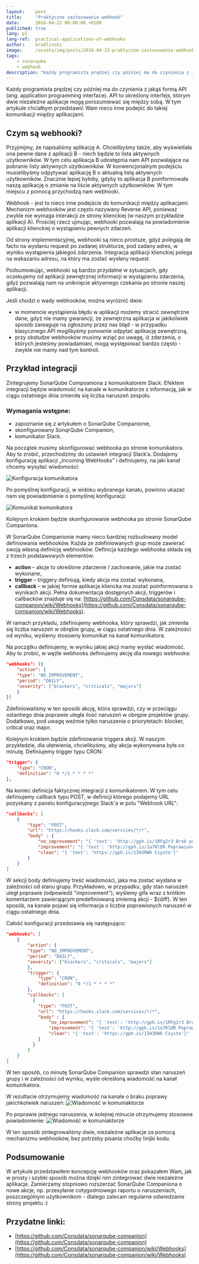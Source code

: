 ```yaml
---
layout:    post
title:     "Praktyczne zastosowanie webhook"
date:      2018-04-23 08:00:00 +0100
published: true
lang: pl
lang-ref:  practical-applications-of-webhooks
author:    bradlinski
image:     /assets/img/posts/2018-04-23-praktyczne-zastosowanie-webhook/webhook.png
tags:
    - sonarqube
    - webhook
description: "Każdy programista prędzej czy później ma do czynienia z jakąś formą API (ang. application programming interface). API to określony interfejs, którym dwie niezależne aplikacje mogą porozumiewać się między sobą. W tym artykule chciałbym przedstawić Wam nieco inne podejść do takiej komunikacji między aplikacjami."
---
```


Każdy programista prędzej czy później ma do czynienia z jakąś formą API (ang. application programming interface). API to określony interfejs, którym dwie niezależne aplikacje mogą porozumiewać się między sobą. W tym artykule chciałbym przedstawić Wam nieco inne podejść do takiej komunikacji między aplikacjami.

## Czym są webhooki?
Przyjmijmy, że napisaliśmy aplikację A. Chcielibyśmy także, aby wyświetlała ona pewne dane z aplikacji B - niech będzie to lista aktywnych użytkowników. W tym celu aplikacja B udostępnia nam API pozwalające na pobranie listy aktywnych użytkowników. W konwencjonalnym podejściu musielibyśmy odpytywać aplikację B o aktualną listę aktywnych użytkowników. Znacznie lepiej byłoby, gdyby to aplikacja B poinformowała naszą aplikację o zmianie na liście aktywnych użytkowników. W tym miejscu z pomocą przychodzą nam webhooki.

Webhook - jest to nieco inne podejście do komunikacji między aplikacjami. Mechanizm webhooków jest często nazywany Reverse API, ponieważ zwykle nie wymaga interakcji ze strony klienckiej (w naszym przykładzie aplikacji A). Prościej rzecz ujmując, webhooki pozwalają na powiadomienie aplikacji klienckiej o wystąpieniu pewnych zdarzeń.

Od strony implementacyjnej, webhooki są nieco prostsze, gdyż polegają de facto na wysłaniu request po zadanej strukturze, pod zadany adres, w wyniku wystąpienia jakiegoś zdarzenia. Integracja aplikacji klienckiej polega na wskazaniu adresu, na który ma zostać wysłany request.

Podsumowując, webhooki są bardzo przydatne w sytuacjach, gdy oczekujemy od aplikacji zewnętrznej informacji w wystąpieniu zdarzenia, gdyż pozwalają nam na uniknięcie aktywnego czekania po stronie naszej aplikacji.

Jeśli chodzi o wady webhooków, można wyróżnić dwie:
- w momencie wystąpienia błędu w aplikacji możemy stracić zewnętrzne dane, gdyż nie mamy gwarancji, że zewnętrzna aplikacja w jakikolwiek sposób zareaguje na zgłoszony przez nas błąd - w przypadku klasycznego API moglibyśmy ponownie odpytać aplikację zewnętrzną,
- przy obsłudze webhooków musimy wziąć po uwagę, iż zdarzenia, o których jesteśmy powiadamiani, mogą występować bardzo często - zwykle nie mamy nad tym kontroli.

## Przykład integracji
Zintegrujemy SonarQube Compoaniona z komunikatorem Slack. Efektem integracji będzie wiadomość na kanale w komunikatorze z informacją, jak w ciągu ostatniego dnia zmieniła się liczba naruszeń zespołu.

### Wymagania wstępne:
- zapoznanie się z artykułem o SonarQube Companionie,
- skonfigurowany SonqrQube Companion,
- komunikator Slack.

Na początek musimy skonfigurować webhooka po stronie komunikatora. Aby to zrobić, przechodzimy do ustawień integracji Slack’a. Dodajemy konfigurację aplikacji „Incoming WebHooks” i definiujemy, na jaki kanał chcemy wysyłać wiadomości:

![Konfiguracja komunikatora](/assets/img/posts/2018-04-23-praktyczne-zastosowanie-webhook/1.png)

Po pomyślnej konfiguracji, w widoku wybranego kanału, powinno ukazać nam się powiadomienie o pomyślnej konfiguracji:

![Komunikat komunikatora](/assets/img/posts/2018-04-23-praktyczne-zastosowanie-webhook/2.png)

Kolejnym krokiem będzie skonfigurowanie webhooka po stronie SonarQube Companiona.

W SonarQube Companionie mamy nieco bardziej rozbudowany model definiowania webhooków. Każda ze zdefiniowanych grup może zawierać swoją własną definicję webhooków. Definicja każdego webhooka składa się z trzech podstawowych elementów:
- **action** – akcje to określone zdarzenie / zachowanie, jakie ma zostać wykonane,
- **trigger** – triggery definiują, kiedy akcja ma zostać wykonana,
- **callback** – w jakiej formie aplikacja kliencka ma zostać poinformowana o wynikach akcji.
Pełna dokumentacja dostępnych akcji, triggerów i callbacków znajduje się na: [https://github.com/Consdata/sonarqube-companion/wiki/Webhooks](https://github.com/Consdata/sonarqube-companion/wiki/Webhooks).

W ramach przykładu, zdefiniujemy webhooka, który sprawdzi, jak zmieniła się liczba naruszeń w obrębie grupy, w ciągu ostatniego dnia. W zależności od wyniku, wyślemy stosowny komunikat na kanał komunikatora.

Na początku definiujemy, w wyniku jakiej akcji mamy wysłać wiadomość. Aby to zrobić, w węźle webhooks definiujemy akcję dla nowego webhooka:
```json
"webhooks": [{
    "action": {
    "type": "NO_IMPROVEMENT",
    "period": "DAILY",
    "severity": ["blockers", "criticals", "majors"]
    }
}]
```
Zdefiniowaliśmy w ten sposób akcję, która sprawdzi, czy w przeciągu ostantiego dnia poprawie uległa ilość naruszeń w obrępie projektów grupy. Dodatkowo, pod uwagę weźmie tylko naruszenia o priorytetach: blocker, critical oraz major.

Kolejnym krokiem będzie zdefiniowanie triggera akcji. W naszym przykładzie, dla ułatwienia, chcielibyśmy, aby akcja wykonywana była co minutę. Definiujemy trigger typu CRON:
```json
"trigger": {
    "type": "CRON",
    "definition": "0 */1 * * * *"
},
```

Na koniec definicja faktycznej integracji z komunikatorem. W tym celu definiujemy callback typu POST, w definicji którego podajemy URL pozyskany z panelu konfiguracyjnego Slack'a w polu "Webhook URL":
```json
"callbacks": [
    {
        "type": "POST",
        "url": "https://hooks.slack.com/services/*/*",
        "body" : {
            "no_improvement": "{ 'text': 'http://gph.is/1RFg2r3 Brak poprawy'}",
            "improvement": "{ 'text': 'http://gph.is/1a7RlDR Poprawiono ${diff}'",
            "clean": "{ 'text': 'https://gph.is/1IH3RW6 Czysto'}"
        }
    }
]
```

W sekcji body definiujemy treść wiadomości, jaka ma zostać wysłana w zależności od stanu grupy. Przykładowo, w przypadku, gdy stan naruszeń uległ poprawie (odpowiedź "improvement"), wyślemy gifa wraz z krótkim komentarzem zawierającym predefiniowaną zmienną akcji - ${diff}. W ten sposób, na kanale pojawi się informacja o liczbie poprawionych naruszeń w ciągu ostatniego dnia.

Całość konfiguracji przedstawia się następująco:
```json
"webhooks": [
    {
        "action": {
        "type": "NO_IMPROVEMENT",
        "period": "DAILY",
        "severity": ["blockers", "criticals", "majors"]
        },
        "trigger": {
            "type": "CRON",
            "definition": "0 */1 * * * *"
        },
        "callbacks": [
          {
            "type": "POST",
            "url": "https://hooks.slack.com/services/*/*",
            "body" : {
                "no_improvement": "{ 'text': 'http://gph.is/1RFg2r3 Brak poprawy'}",
                "improvement": "{ 'text': 'http://gph.is/1a7RlDR Poprawiono ${diff}'",
                "clean": "{ 'text': 'https://gph.is/1IH3RW6 Czysto'}"
            }
          }
        ]
    }
]
```
W ten sposób, co minutę SonarQube Companion sprawdzi stan naruszeń grupy i w zależności od wyniku, wyśle określoną wiadomość na kanał komunikatora.

W rezultacie otrzymujemy wiadomość na kanale o braku poprawy jakichkolwiek naruszeń:
![Wiadomość w komuniaktorze](/assets/img/posts/2018-04-23-praktyczne-zastosowanie-webhook/3.png)

Po poprawie jednego naruszenia, w kolejnej minucie otrzymujemy stosowne powiadomienie:
![Wiadomość w komuniaktorze](/assets/img/posts/2018-04-23-praktyczne-zastosowanie-webhook/4.png)

W ten sposób zintegrowaliśmy dwie, niezależne aplikacje za pomocą mechanizmu webhooków, bez potrzeby pisania choćby linijki kodu.

## Podsumowanie
W artykule przedstawiłem koncepcję webhooków oraz pokazałem Wam, jak w prosty i szybki sposób można dzięki nim zintegrować dwie niezależne aplikacje. Zamierzamy stopniowo rozszerzać SonarQube Companiona o nowe akcje, np. przesyłanie cotygodniowego raportu o naruszeniach, poszczególnym użytkownikom - dlatego zalecam regularne odwiedzanie strony projektu :)

## Przydatne linki:
- [https://github.com/Consdata/sonarqube-companion](https://github.com/Consdata/sonarqube-companion)
- [https://github.com/Consdata/sonarqube-companion/wiki/Webhooks](https://github.com/Consdata/sonarqube-companion/wiki/Webhooks)
